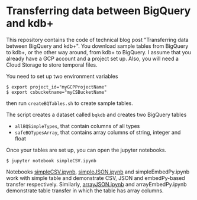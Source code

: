# Transferring data between BigQuery and kdb+

This repository contains the code of technical blog post "Transferring data between BigQuery and kdb+". You download sample tables from BigQuery to kdb+, or the other way around, from kdb+ to BigQuery. I assume that you already have a GCP account and a project set up. Also, you will need a Cloud Storage to store temporal files.

You need to set up two environment variables
```
$ export project_id="myGCPProjectName"
$ export csbucketname="myCSBucketName"
```

then run `createBQTables.sh` to create sample tables.

The script creates a dataset called `bqkdb` and creates two BigQuery tables
   * `allBQSimpleTypes`, that contain columns of all types
   * `safeBQTypesArray`, that contains array columns of string, integer and float

Once your tables are set up, you can open the jupyter notebooks.

```
$ jupyter notebook simpleCSV.ipynb
```

Notebooks [simpleCSV.ipynb](https://github.com/BodonFerenc/BigQueryKdbInteroperability/blob/master/simpleCSV.ipynb), [simpleJSON.ipynb](https://github.com/BodonFerenc/BigQueryKdbInteroperability/blob/master/simpleJSON.ipynb) and simpleEmbedPy.ipynb work with simple table and demonstrate CSV, JSON and embedPy-based transfer respectively. Similarly, [arrayJSON.ipynb](https://github.com/BodonFerenc/BigQueryKdbInteroperability/blob/master/arrayJSON.ipynb) and arrayEmbedPy.ipynb demonstrate table transfer in which the table has array columns.

